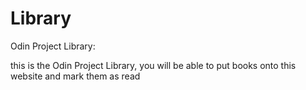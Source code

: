 # Library
Odin Project Library:

this is the Odin Project Library, you will be able to put books onto this website and mark them as read 
